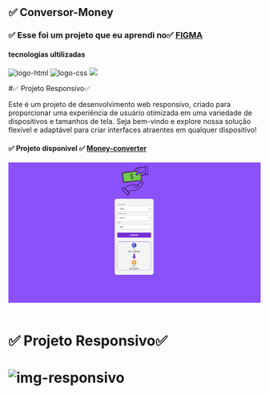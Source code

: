 <h1 aling="center">
<h2> ✅ Conversor-Money </h2>
</h1>
<h3>✅ Esse foi um projeto que eu aprendi no✅ <a href="https://aulas.devclub.com.br/m/restrict">FIGMA</a></h3>
<h4>tecnologias ultilizadas</h4>
 <img src="https://img.shields.io/badge/HTML5-E34F26?style=for-the-badge&logo=html5&logoColor=white" alt="logo-html" />
 <img src="https://img.shields.io/badge/CSS3-1572B6?style=for-the-badge&logo=css3&logoColor=white" alt="logo-css" />
 <img src="https://img.shields.io/badge/JavaScript-F7DF1E?style=for-the-badge&logo=javascript&logoColor=black" />
 <p>#✅ Projeto Responsivo✅ 

Este é um projeto de desenvolvimento web responsivo, criado para proporcionar uma experiência de usuário otimizada em uma variedade de dispositivos e tamanhos de tela. Seja bem-vindo e explore nossa solução flexível e adaptável para criar interfaces atraentes em qualquer dispositivo!
<p/>
 <h4>✅  Projeto disponivel ✅ <a href="https://zenaldo-oliveira.github.io/We-Care/"▶✅ >Money-converter</a></h4>
<img src="https://github.com/zenaldo-oliveira/Conversor-de-moeda/blob/main/assets/Captura%20de%20tela%202024-03-24%20161409.png?raw=true"/>
 <br>
 <br>
 <h1>✅ Projeto Responsivo✅ <h1>
<img src="" alt="img-responsivo"/>
